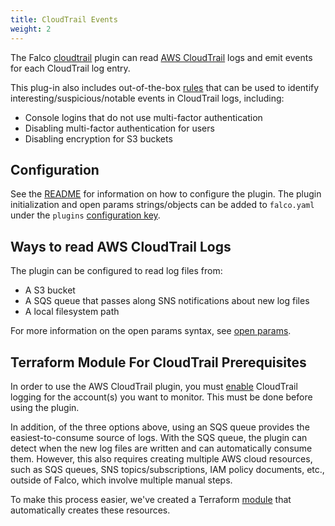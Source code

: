 ```yaml
---
title: CloudTrail Events
weight: 2
---
```


The Falco [cloudtrail](https://github.com/falcosecurity/plugins/tree/master/plugins/cloudtrail#readme) plugin can read [AWS CloudTrail](https://docs.aws.amazon.com/awscloudtrail/latest/userguide/cloudtrail-user-guide.html) logs and emit events for each CloudTrail log entry.

This plug-in also includes out-of-the-box [rules](https://github.com/falcosecurity/plugins/blob/master/plugins/cloudtrail/rules/aws_cloudtrail_rules.yaml) that can be used to identify interesting/suspicious/notable events in CloudTrail logs, including:

* Console logins that do not use multi-factor authentication 
* Disabling multi-factor authentication for users 
* Disabling encryption for S3 buckets 

## Configuration

See the [README](https://github.com/falcosecurity/plugins/tree/master/plugins/cloudtrail#configuration) for information on how to configure the plugin. The plugin initialization and open params strings/objects can be added to `falco.yaml` under the `plugins` [configuration key](/docs/reference/daemon/config-options/).

## Ways to read AWS CloudTrail Logs

The plugin can be configured to read log files from:

* A S3 bucket
* A SQS queue that passes along SNS notifications about new log files
* A local filesystem path

For more information on the open params syntax, see [open params](https://github.com/falcosecurity/plugins/tree/master/plugins/cloudtrail#plugin-open-params).

## Terraform Module For CloudTrail Prerequisites

In order to use the AWS CloudTrail plugin, you must [enable](https://docs.aws.amazon.com/AmazonS3/latest/userguide/enable-cloudtrail-logging-for-s3.html) CloudTrail logging for the account(s) you want to monitor. This must be done before using the plugin.

In addition, of the three options above, using an SQS queue provides the easiest-to-consume source of logs. With the SQS queue, the plugin can detect when the new log files are written and can automatically consume them. However, this also requires creating multiple AWS cloud resources, such as SQS queues, SNS topics/subscriptions, IAM policy documents, etc., outside of Falco, which involve multiple manual steps.

To make this process easier, we've created a Terraform [module](https://github.com/falcosecurity/falco-aws-terraform) that automatically creates these resources.
